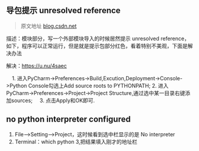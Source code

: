 ##  导包提示 unresolved reference

>  原文地址 [blog.csdn.net](https://blog.csdn.net/sinat_34104446/article/details/80951611)

描述：模块部分，写一个外部模块导入的时候居然提示 unresolved reference，如下，程序可以正常运行，但是就是提示包部分红色，看着特别不美观，下面是解决办法

解决：https://u.nu/4saec

       1. 进入PyCharm->Preferences->Build,Excution,Deployment->Console->Python Console勾选上Add source roots to PYTHONPATH;
2. 进入PyCharm->Preferences->Project->Project Structure,通过选中某一目录右键添加sources;
    3. 点击Apply和OK即可.

##  no python interpreter configured

1. File–>Setting–>Project，这时候看到选中栏显示的是 No interpreter
2. Terminal：which python 3,把结果填入刚才的地址栏
